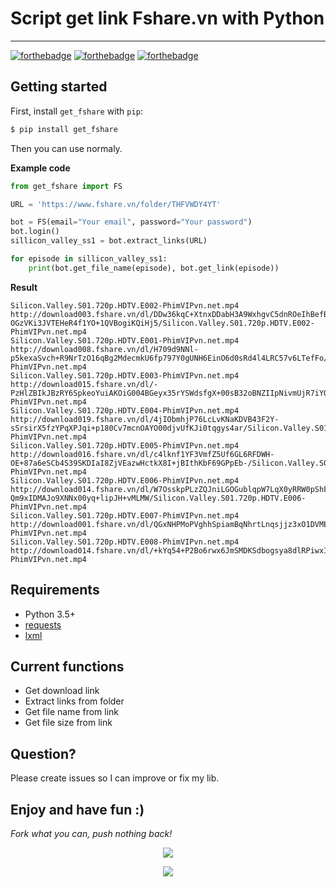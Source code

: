 # Script get link Fshare.vn with Python
-----------------
[![forthebadge](http://forthebadge.com/images/badges/made-with-python.svg)](http://forthebadge.com)
[![forthebadge](http://forthebadge.com/images/badges/check-it-out.svg)](http://forthebadge.com)  [![forthebadge](http://forthebadge.com/images/badges/built-with-love.svg)](http://forthebadge.com)
## Getting started  

First, install `get_fshare` with `pip`:  
``` bash
$ pip install get_fshare
```  

Then you can use normaly.  

**Example code**  

``` python
from get_fshare import FS

URL = 'https://www.fshare.vn/folder/THFVWDY4YT'

bot = FS(email="Your email", password="Your password")
bot.login()
sillicon_valley_ss1 = bot.extract_links(URL)

for episode in sillicon_valley_ss1:
    print(bot.get_file_name(episode), bot.get_link(episode))
```

**Result**  

```
Silicon.Valley.S01.720p.HDTV.E002-PhimVIPvn.net.mp4 http://download003.fshare.vn/dl/DDw36kqC+XtnxDDabH3A9WxhgvC5dnROeIhBefBDTSHwtO-OGzVKi3JVTEHeR4f1YO+1QVBogiKQiHj5/Silicon.Valley.S01.720p.HDTV.E002-PhimVIPvn.net.mp4
Silicon.Valley.S01.720p.HDTV.E001-PhimVIPvn.net.mp4 http://download008.fshare.vn/dl/H709d9NNl-p5kexaSvch+R9NrTzO16qBg2MdecmkU6fp797Y0gUNH6EinO6d0sRd4l4LRC57v6LTefFo/Silicon.Valley.S01.720p.HDTV.E001-PhimVIPvn.net.mp4
Silicon.Valley.S01.720p.HDTV.E003-PhimVIPvn.net.mp4 http://download015.fshare.vn/dl/-PzHlZBIkJBzRY6SpkeoYuiAKOiG004BGeyx35rYSWdsfgX+00sB32oBNZIIpNivmUjR7iYQFA8dPE3p/Silicon.Valley.S01.720p.HDTV.E003-PhimVIPvn.net.mp4
Silicon.Valley.S01.720p.HDTV.E004-PhimVIPvn.net.mp4 http://download019.fshare.vn/dl/4jIObmhjP76LcLvKNaKDVB43F2Y-sSrsirX5fzYPqXPJqi+p180Cv7mcnOAYO00djvUfKJi0tqgys4ar/Silicon.Valley.S01.720p.HDTV.E004-PhimVIPvn.net.mp4
Silicon.Valley.S01.720p.HDTV.E005-PhimVIPvn.net.mp4 http://download016.fshare.vn/dl/c4lknf1YF3VmfZ5Uf6GL6RFDWH-OE+87a6eSCb4S39SKDIaI8ZjVEazwHctkX8I+jBIthKbF69GPpEb-/Silicon.Valley.S01.720p.HDTV.E005-PhimVIPvn.net.mp4
Silicon.Valley.S01.720p.HDTV.E006-PhimVIPvn.net.mp4 http://download014.fshare.vn/dl/W7OsskpPLzZQJniLGOGublqpW7LqX0yRRW0pShFAmqhoXYMU-Qm9xIDMAJo9XNNx00yq+lipJH+vMLMW/Silicon.Valley.S01.720p.HDTV.E006-PhimVIPvn.net.mp4
Silicon.Valley.S01.720p.HDTV.E007-PhimVIPvn.net.mp4 http://download001.fshare.vn/dl/QGxNHPMoPVghhSpiamBqNhrtLnqsjjz3xO1DVMEnkyR4Jd2aBrcuvnhbpSd7iBgOPeZBhCHvEvrcX0yA/Silicon.Valley.S01.720p.HDTV.E007-PhimVIPvn.net.mp4
Silicon.Valley.S01.720p.HDTV.E008-PhimVIPvn.net.mp4 http://download014.fshare.vn/dl/+kYq54+P2Bo6rwx6JmSMDKSdbogsya8dlRPiwxIs6RK2mQ90VCgOv2fgsLyXkA5fBu9XALh6tmmZAmOF/Silicon.Valley.S01.720p.HDTV.E008-PhimVIPvn.net.mp4
```  

## Requirements  
* Python 3.5+
* [requests](https://github.com/request/request)
* [lxml](https://github.com/lxml/lxml)


## Current functions  
* Get download link
* Extract links from folder
* Get file name from link
* Get file size from link  


## Question?  
Please create issues so I can improve or fix my lib.  


## Enjoy and have fun :)  
*Fork what you can, push nothing back!*  
<center>  

![](http://24.media.tumblr.com/tumblr_lvnf2zS3Xc1qjhjdwo2_r3_500.gif)  

![](http://25.media.tumblr.com/tumblr_lvnf2zS3Xc1qjhjdwo3_r3_500.gif)
</center>
